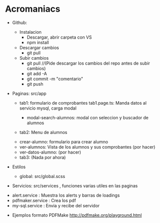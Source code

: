 # Acromaniacs

* Github:
  + Instalacion
    - Descargar, abrir carpeta con VS
    - npm install
  + Descargar cambios
    - git pull
  + Subir cambios
    - git pull //(Pide descargar los cambios del repo antes de subir cambios)
    - git add -A
    - git commit -m "comentario"
    - git push


* Paginas: src/app
  + tab1: formulario de comprobantes
    tab1.page.ts: Manda datos al servicio mysql, carga modal
    - modal-search-alumnos: modal con seleccion y buscador de alumnos

  + tab2: Menu de alumnos
   - crear-alumno: formulario para crear alumno
   - ver-alumnos: Vista de los alumnos y sus comprobantes (por hacer)
    - ver-datos-alumno: (por hacer)

  + tab3: (Nada por ahora)
    
* Estilos
    - global: src/global.scss

* Servicios: src/services , funciones varias utiles en las paginas
 + alert.service : Muestra los alerts y barras de loadings
 + pdfmaker.service : Crea los pdf
 + my-sql.service : Envia y recibe del servidor

* Ejemplos formato PDFMake
http://pdfmake.org/playground.html